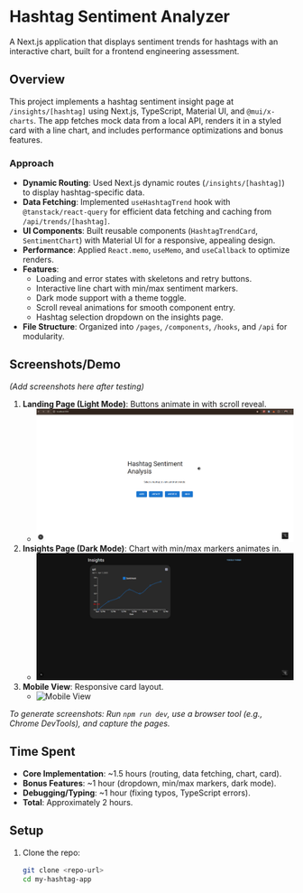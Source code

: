 # Hashtag Sentiment Analyzer

A Next.js application that displays sentiment trends for hashtags with an interactive chart, built for a frontend engineering assessment.

## Overview

This project implements a hashtag sentiment insight page at `/insights/[hashtag]` using Next.js, TypeScript, Material UI, and `@mui/x-charts`. The app fetches mock data from a local API, renders it in a styled card with a line chart, and includes performance optimizations and bonus features.

### Approach
- **Dynamic Routing**: Used Next.js dynamic routes (`/insights/[hashtag]`) to display hashtag-specific data.
- **Data Fetching**: Implemented `useHashtagTrend` hook with `@tanstack/react-query` for efficient data fetching and caching from `/api/trends/[hashtag]`.
- **UI Components**: Built reusable components (`HashtagTrendCard`, `SentimentChart`) with Material UI for a responsive, appealing design.
- **Performance**: Applied `React.memo`, `useMemo`, and `useCallback` to optimize renders.
- **Features**:
  - Loading and error states with skeletons and retry buttons.
  - Interactive line chart with min/max sentiment markers.
  - Dark mode support with a theme toggle.
  - Scroll reveal animations for smooth component entry.
  - Hashtag selection dropdown on the insights page.
- **File Structure**: Organized into `/pages`, `/components`, `/hooks`, and `/api` for modularity.

## Screenshots/Demo

*(Add screenshots here after testing)*

1. **Landing Page (Light Mode)**: Buttons animate in with scroll reveal.
   - ![Landing Page Light](screenshots/landing-light.png)
2. **Insights Page (Dark Mode)**: Chart with min/max markers animates in.
   - ![Insights Page Dark](screenshots/insights-dark.png)
3. **Mobile View**: Responsive card layout.
   - ![Mobile View](screenshots/mobile.png)

*To generate screenshots: Run `npm run dev`, use a browser tool (e.g., Chrome DevTools), and capture the pages.*

## Time Spent

- **Core Implementation**: ~1.5 hours (routing, data fetching, chart, card).
- **Bonus Features**: ~1 hour (dropdown, min/max markers, dark mode).
- **Debugging/Typing**: ~1 hour (fixing typos, TypeScript errors).
- **Total**: Approximately 2 hours.

## Setup

1. Clone the repo:
   ```bash
   git clone <repo-url>
   cd my-hashtag-app